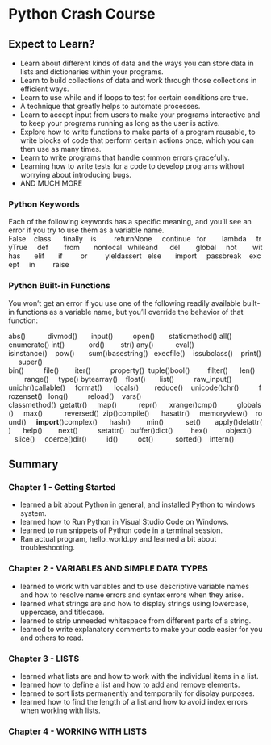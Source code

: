# Python Crash Course

## Expect to Learn?

* Learn about different kinds of data and the ways you can store data in lists and dictionaries within your programs.
* Learn to build collections of data and work through those collections in efficient ways.
* Learn to use while and if loops to test for certain conditions are true.
* A technique that greatly helps to automate processes.
* Learn to accept input from users to make your programs interactive and to keep your programs running as long as the user is active.
* Explore how to write functions to make parts of a program reusable, to write blocks of code that perform certain actions once, which you can then use as many times.
* Learn to write programs that handle common errors gracefully.
* Learning how to write tests for a code to develop programs without worrying about introducing bugs.
* AND MUCH MORE


### Python Keywords

Each of the following keywords has a specific meaning, and you’ll see an error if you try to use them as a variable name.
False    class      finally    is         returnNone     continue   for        lambda     tryTrue     def        from       nonlocal   whileand      del        global     not        withas       elif       if         or         yieldassert   else       import     passbreak    except     in         raise

### Python Built-in Functions
You won’t get an error if you use one of the following readily available built-in functions as a variable name, but you’ll override the behavior of that function:


abs()          
divmod()      
input()         
open()      
staticmethod()
all()          
enumerate()
int()           
ord()       
str()
any()          
eval()        
isinstance()    pow()       sum()basestring()   execfile()    issubclass()    print()     super()  bin()          file()        iter()          property()  tuple()bool()         filter()      len()           range()     type() bytearray()    float()       list()          raw_input() unichr()callable()     format()      locals()        reduce()    unicode()chr()          frozenset()   long()          reload()    vars() classmethod()  getattr()     map()           repr()      xrange()cmp()          globals()     max()           reversed()  zip()compile()      hasattr()     memoryview()    round()     __import__()complex()      hash()        min()           set()       apply()delattr()      help()        next()          setattr()   buffer()dict()         hex()         object()        slice()     coerce()dir()          id()          oct()           sorted()    intern()

## Summary 

### Chapter 1 - Getting Started
  * learned a bit about Python in general, and installed Python to windows system.
  * learned how to Run Python in Visual Studio Code on Windows.
  * learned to run snippets of Python code in a terminal session.
  * Ran actual program, hello_world.py and learned a bit about troubleshooting.

### Chapter 2 - VARIABLES AND SIMPLE DATA TYPES
 * learned to work with variables and to use descriptive variable names and how to resolve name errors and syntax errors when they arise.
 * learned what strings are and how to display strings using lowercase, uppercase, and titlecase.
 * learned to strip unneeded whitespace from different parts of a string.
 * learned to write explanatory comments to make your code easier for you and others to read.

### Chapter 3 - LISTS

* learned what lists are and how to work with the individual items in a list. 
* learned how to define a list and how to add and remove elements. 
* learned to sort lists permanently and temporarily for display purposes. 
* learned how to find the length of a list and how to avoid index errors when working with lists.


### Chapter 4 - WORKING WITH LISTS
